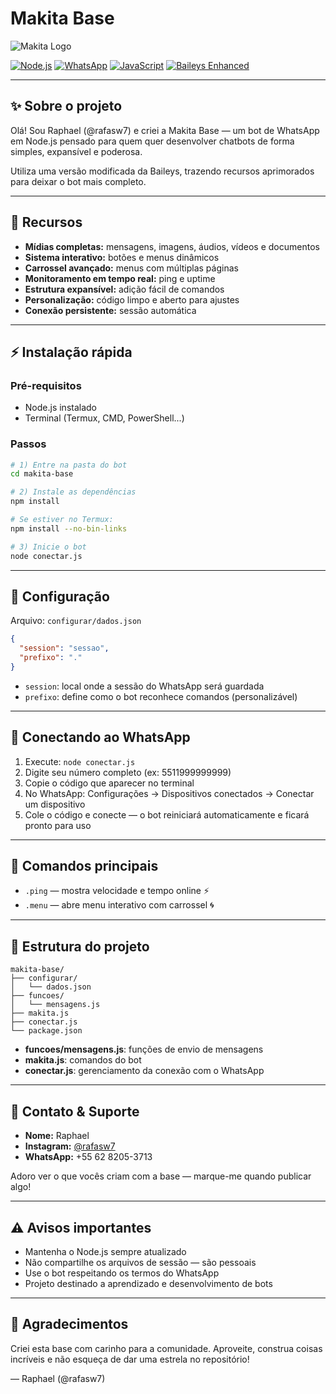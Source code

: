 # Makita Base

![Makita Logo](https://github.com/user-attachments/assets/b662c226-f336-4dd1-980d-cfe52fb158f1)

[![Node.js](https://img.shields.io/badge/Node.js-339933?style=for-the-badge&logo=nodedotjs&logoColor=white)]()
[![WhatsApp](https://img.shields.io/badge/WhatsApp-25D366?style=for-the-badge&logo=whatsapp&logoColor=white)]()
[![JavaScript](https://img.shields.io/badge/JavaScript-F7DF1E?style=for-the-badge&logo=javascript&logoColor=black)]()
[![Baileys Enhanced](https://img.shields.io/badge/Baileys-Enhanced-ff69b4?style=for-the-badge)]()

---

## ✨ Sobre o projeto

Olá! Sou Raphael (@rafasw7) e criei a Makita Base — um bot de WhatsApp em Node.js pensado para quem quer desenvolver chatbots de forma simples, expansível e poderosa.

Utiliza uma versão modificada da Baileys, trazendo recursos aprimorados para deixar o bot mais completo.

---

## 🚀 Recursos

- **Mídias completas:** mensagens, imagens, áudios, vídeos e documentos
- **Sistema interativo:** botões e menus dinâmicos
- **Carrossel avançado:** menus com múltiplas páginas
- **Monitoramento em tempo real:** ping e uptime
- **Estrutura expansível:** adição fácil de comandos
- **Personalização:** código limpo e aberto para ajustes
- **Conexão persistente:** sessão automática

---

## ⚡ Instalação rápida

### Pré-requisitos

- Node.js instalado
- Terminal (Termux, CMD, PowerShell...)

### Passos

```bash
# 1) Entre na pasta do bot
cd makita-base

# 2) Instale as dependências
npm install

# Se estiver no Termux:
npm install --no-bin-links

# 3) Inicie o bot
node conectar.js
```

---

## 🔧 Configuração

Arquivo: `configurar/dados.json`

```json
{
  "session": "sessao",
  "prefixo": "."
}
```

- `session`: local onde a sessão do WhatsApp será guardada  
- `prefixo`: define como o bot reconhece comandos (personalizável)

---

## 📱 Conectando ao WhatsApp

1. Execute: `node conectar.js`  
2. Digite seu número completo (ex: 5511999999999)  
3. Copie o código que aparecer no terminal  
4. No WhatsApp: Configurações → Dispositivos conectados → Conectar um dispositivo  
5. Cole o código e conecte — o bot reiniciará automaticamente e ficará pronto para uso

---

## 📝 Comandos principais

- `.ping` — mostra velocidade e tempo online ⚡  
- `.menu` — abre menu interativo com carrossel 🌀

---

## 📂 Estrutura do projeto

```
makita-base/
├── configurar/
│   └── dados.json
├── funcoes/
│   └── mensagens.js
├── makita.js
├── conectar.js
└── package.json
```

- **funcoes/mensagens.js**: funções de envio de mensagens  
- **makita.js**: comandos do bot  
- **conectar.js**: gerenciamento da conexão com o WhatsApp

---

## 🤝 Contato & Suporte

- **Nome:** Raphael  
- **Instagram:** [@rafasw7](https://instagram.com/rafasw7)  
- **WhatsApp:** +55 62 8205-3713

Adoro ver o que vocês criam com a base — marque-me quando publicar algo!

---

## ⚠️ Avisos importantes

- Mantenha o Node.js sempre atualizado  
- Não compartilhe os arquivos de sessão — são pessoais  
- Use o bot respeitando os termos do WhatsApp  
- Projeto destinado a aprendizado e desenvolvimento de bots

---

## 💙 Agradecimentos

Criei esta base com carinho para a comunidade. Aproveite, construa coisas incríveis e não esqueça de dar uma estrela no repositório!

— Raphael (@rafasw7)
